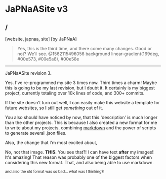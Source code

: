 # JaPNaASite v3
/
---
[website, japnaa, site]
[by JaPNaA]
> Yes, this is the third time, and there come many changes. Good or not? We'll see.
@1562115496056
background linear-gradient(169deg, #00e573, #00e5a8), #00e58e
---

JaPNaASite revision 3.

Yes. I've re-programmed my site 3 times now. Third times a charm! Maybe this is going to be my last revision, but I doubt it. It certainly is my biggest project, currently totaling over 10k lines of code, and 300+ commits.

If the site doesn't turn out well, I can easily make this website a template for future websites, so I still get _something_ out of it.

You also should have noticed by now, that this 'description' is much longer than the other projects. This is because I also created a new format for me to write about my projects, combining [markdown](https://en.wikipedia.org/wiki/Markdown) and the power of scripts to generate several .json files.

Also, the change that I'm most excited about,

<!img src=/Thingy_2019/0p/JaPNaASiteV3.png --"A screenshot of the landing page">

No, not that image. **THIS**. You see that?! I can have text **after** my images!! It's amazing! That reason was probably one of the biggest factors when considering this new format. That, and also being able to use markdown.

<small> and also the old format was so bad... what was I thinking?! </small>